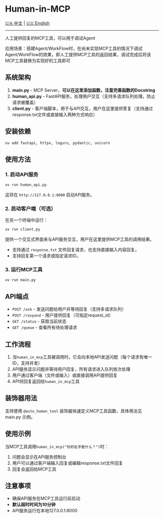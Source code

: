 # Human-in-MCP

[🇨🇳 中文](README.md) | [🇺🇸 English](README_en.md) 

---

人工提供回复的MCP工具，可以用于调试Agent

应用场景：搭建Agent/WorkFlow时，在尚未实现MCP工具的情况下调试Agent/WorkFlow的效果，即人工提供MCP工具的返回结果，调试完成后将该MCP工具替换为实现好的工具即可


## 系统架构

1. **main.py** - MCP Server，**可以在这里添加函数，注意完善函数的Docstring**
2. **human_api.py** - FastAPI服务，处理用户交互（支持多请求队列处理，防止请求被覆盖）
3. **client.py** - 客户端脚本，用于与API交互，用户在这里提供答复（支持通过response.txt文件或直接输入两种方式响应）

## 安装依赖

```bash
uv add fastapi, httpx, loguru, pydantic, uvicorn
```

## 使用方法

### 1. 启动API服务

```bash
uv run human_api.py
```

这将在 `http://127.0.0.1:8000` 启动API服务。

### 2. 启动客户端（可选）

在另一个终端中运行：

```bash
uv run client.py
```

提供一个交互式界面来与API服务交互，用户在这里提供MCP工具的调用结果。

- 支持通过 `response.txt` 文件回复请求，也支持直接输入内容回复。
- 支持回复第一个请求或指定请求ID。

### 3. 运行MCP工具

```bash
uv run main.py
```

## API端点

- `POST /ask` - 发送问题给用户并等待回复（支持多请求队列）
- `POST /respond` - 用户提供回复（可指定request_id）
- `GET /status` - 获取当前状态
- `GET /queue` - 查看所有待处理请求

## 工作流程

1. 当`human_in_mcp`工具被调用时，它会向本地API发送问题（每个请求有唯一ID，支持并发）
2. API服务显示问题并等待用户回复，所有请求进入队列依次处理
3. 用户通过客户端（文件或输入）或直接调用API提供回复
4. API将回复返回给`human_in_mcp`工具

## 装饰器用法

支持使用 `@auto_human_tool` 装饰器快速定义MCP工具函数，具体用法见 main.py 示例。

## 使用示例

当MCP工具调用`human_in_mcp("你的名字是什么？")`时：

1. 问题会显示在API服务控制台
2. 用户可以通过客户端输入回复或编辑response.txt文件回复
3. 回复会返回给MCP工具

## 注意事项

- 确保API服务在MCP工具运行前启动
- **默认超时时间为10分钟**
- API服务运行在本地127.0.0.1:8000

